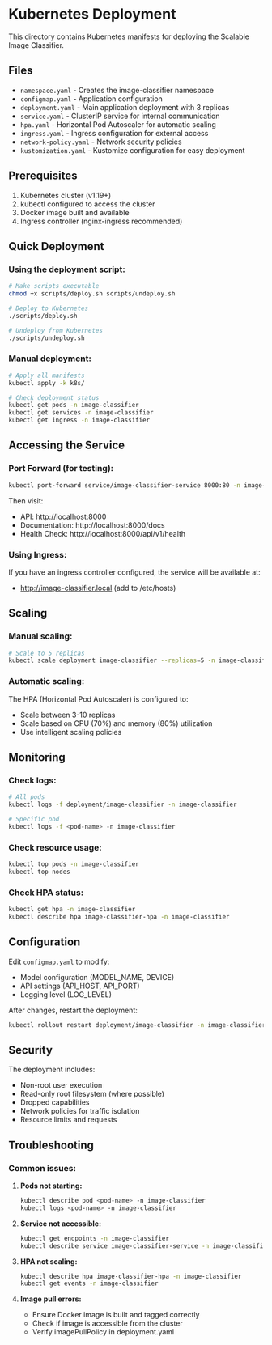 # Kubernetes Deployment

This directory contains Kubernetes manifests for deploying the Scalable Image Classifier.

## Files

- `namespace.yaml` - Creates the image-classifier namespace
- `configmap.yaml` - Application configuration
- `deployment.yaml` - Main application deployment with 3 replicas
- `service.yaml` - ClusterIP service for internal communication
- `hpa.yaml` - Horizontal Pod Autoscaler for automatic scaling
- `ingress.yaml` - Ingress configuration for external access
- `network-policy.yaml` - Network security policies
- `kustomization.yaml` - Kustomize configuration for easy deployment

## Prerequisites

1. Kubernetes cluster (v1.19+)
2. kubectl configured to access the cluster
3. Docker image built and available
4. Ingress controller (nginx-ingress recommended)

## Quick Deployment

### Using the deployment script:
```bash
# Make scripts executable
chmod +x scripts/deploy.sh scripts/undeploy.sh

# Deploy to Kubernetes
./scripts/deploy.sh

# Undeploy from Kubernetes
./scripts/undeploy.sh
```

### Manual deployment:
```bash
# Apply all manifests
kubectl apply -k k8s/

# Check deployment status
kubectl get pods -n image-classifier
kubectl get services -n image-classifier
kubectl get ingress -n image-classifier
```

## Accessing the Service

### Port Forward (for testing):
```bash
kubectl port-forward service/image-classifier-service 8000:80 -n image-classifier
```

Then visit:
- API: http://localhost:8000
- Documentation: http://localhost:8000/docs
- Health Check: http://localhost:8000/api/v1/health

### Using Ingress:
If you have an ingress controller configured, the service will be available at:
- http://image-classifier.local (add to /etc/hosts)

## Scaling

### Manual scaling:
```bash
# Scale to 5 replicas
kubectl scale deployment image-classifier --replicas=5 -n image-classifier
```

### Automatic scaling:
The HPA (Horizontal Pod Autoscaler) is configured to:
- Scale between 3-10 replicas
- Scale based on CPU (70%) and memory (80%) utilization
- Use intelligent scaling policies

## Monitoring

### Check logs:
```bash
# All pods
kubectl logs -f deployment/image-classifier -n image-classifier

# Specific pod
kubectl logs -f <pod-name> -n image-classifier
```

### Check resource usage:
```bash
kubectl top pods -n image-classifier
kubectl top nodes
```

### Check HPA status:
```bash
kubectl get hpa -n image-classifier
kubectl describe hpa image-classifier-hpa -n image-classifier
```

## Configuration

Edit `configmap.yaml` to modify:
- Model configuration (MODEL_NAME, DEVICE)
- API settings (API_HOST, API_PORT)
- Logging level (LOG_LEVEL)

After changes, restart the deployment:
```bash
kubectl rollout restart deployment/image-classifier -n image-classifier
```

## Security

The deployment includes:
- Non-root user execution
- Read-only root filesystem (where possible)
- Dropped capabilities
- Network policies for traffic isolation
- Resource limits and requests

## Troubleshooting

### Common issues:

1. **Pods not starting:**
   ```bash
   kubectl describe pod <pod-name> -n image-classifier
   kubectl logs <pod-name> -n image-classifier
   ```

2. **Service not accessible:**
   ```bash
   kubectl get endpoints -n image-classifier
   kubectl describe service image-classifier-service -n image-classifier
   ```

3. **HPA not scaling:**
   ```bash
   kubectl describe hpa image-classifier-hpa -n image-classifier
   kubectl get events -n image-classifier
   ```

4. **Image pull errors:**
   - Ensure Docker image is built and tagged correctly
   - Check if image is accessible from the cluster
   - Verify imagePullPolicy in deployment.yaml
